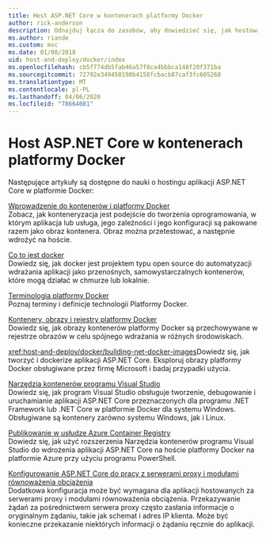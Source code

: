 ```yaml
---
title: Host ASP.NET Core w kontenerach platformy Docker
author: rick-anderson
description: Odnajduj łącza do zasobów, aby dowiedzieć się, jak hostować aplikacje ASP.NET Core w kontenerach platformy Docker.
ms.author: riande
ms.custom: mvc
ms.date: 01/08/2018
uid: host-and-deploy/docker/index
ms.openlocfilehash: cb5f774db5fab46a57f8ca4bbbca148f20f371ba
ms.sourcegitcommit: 72792e349458190b4158fcbacb87caf3fc605268
ms.translationtype: MT
ms.contentlocale: pl-PL
ms.lasthandoff: 04/06/2020
ms.locfileid: "78664081"
---
```

# <a name="host-aspnet-core-in-docker-containers"></a>Host ASP.NET Core w kontenerach platformy Docker

Następujące artykuły są dostępne do nauki o hostingu aplikacji ASP.NET Core w platformie Docker:

[Wprowadzenie do kontenerów i platformy Docker](/dotnet/standard/microservices-architecture/container-docker-introduction/index)  
Zobacz, jak konteneryzacja jest podejście do tworzenia oprogramowania, w którym aplikacja lub usługa, jego zależności i jego konfiguracji są pakowane razem jako obraz kontenera. Obraz można przetestować, a następnie wdrożyć na hoście.

[Co to jest docker](/dotnet/standard/microservices-architecture/container-docker-introduction/docker-defined)  
Dowiedz się, jak docker jest projektem typu open source do automatyzacji wdrażania aplikacji jako przenośnych, samowystarczalnych kontenerów, które mogą działać w chmurze lub lokalnie.

[Terminologia platformy Docker](/dotnet/standard/microservices-architecture/container-docker-introduction/docker-terminology)  
Poznaj terminy i definicje technologii Platformy Docker.

[Kontenery, obrazy i rejestry platformy Docker](/dotnet/standard/microservices-architecture/container-docker-introduction/docker-containers-images-registries)  
Dowiedz się, jak obrazy kontenerów platformy Docker są przechowywane w rejestrze obrazów w celu spójnego wdrażania w różnych środowiskach.

<xref:host-and-deploy/docker/building-net-docker-images>Dowiedz się, jak tworzyć i dockerize aplikacji ASP.NET Core. Eksploruj obrazy platformy Docker obsługiwane przez firmę Microsoft i badaj przypadki użycia.

[Narzędzia kontenerów programu Visual Studio](xref:host-and-deploy/docker/visual-studio-tools-for-docker)  
Dowiedz się, jak program Visual Studio obsługuje tworzenie, debugowanie i uruchamianie aplikacji ASP.NET Core przeznaczonych dla programu .NET Framework lub .NET Core w platformie Docker dla systemu Windows. Obsługiwane są kontenery zarówno systemu Windows, jak i Linux.

[Publikowanie w usłudze Azure Container Registry](/azure/vs-azure-tools-docker-hosting-web-apps-in-docker)  
Dowiedz się, jak użyć rozszerzenia Narzędzia kontenerów programu Visual Studio do wdrożenia aplikacji ASP.NET Core na hoście platformy Docker na platformie Azure przy użyciu programu PowerShell.

[Konfigurowanie ASP.NET Core do pracy z serwerami proxy i modułami równoważenia obciążenia](xref:host-and-deploy/proxy-load-balancer)  
Dodatkowa konfiguracja może być wymagana dla aplikacji hostowanych za serwerami proxy i modułami równoważenia obciążenia. Przekazywanie żądań za pośrednictwem serwera proxy często zasłania informacje o oryginalnym żądaniu, takie jak schemat i adres IP klienta. Może być konieczne przekazanie niektórych informacji o żądaniu ręcznie do aplikacji.
